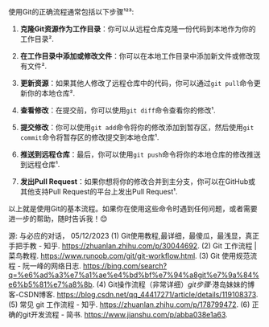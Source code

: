 使用Git的正确流程通常包括以下步骤¹²³:

1. **克隆Git资源作为工作目录**：你可以从远程仓库克隆一份代码到本地作为你的工作目录².

2. **在工作目录中添加或修改文件**：你可以在本地工作目录中添加新文件或修改现有文件².

3. **更新资源**：如果其他人修改了远程仓库中的代码，你可以通过`git pull`命令更新你的本地仓库².

4. **查看修改**：在提交前，你可以使用`git diff`命令查看你的修改¹.

5. **提交修改**：你可以使用`git add`命令将你的修改添加到暂存区，然后使用`git commit`命令将暂存区的修改提交到本地仓库¹.

6. **推送到远程仓库**：最后，你可以使用`git push`命令将你的本地仓库的修改推送到远程仓库¹.

7. **发出Pull Request**：如果你想将你的修改合并到主分支，你可以在GitHub或其他支持Pull Request的平台上发出Pull Request¹.

以上就是使用Git的基本流程。如果你在使用这些命令时遇到任何问题，或者需要进一步的帮助，随时告诉我！😊

源: 与必应的对话， 05/12/2023
(1) Git使用教程,最详细，最傻瓜，最浅显，真正手把手教 - 知乎. https://zhuanlan.zhihu.com/p/30044692.
(2) Git 工作流程 | 菜鸟教程. https://www.runoob.com/git/git-workflow.html.
(3) Git 使用规范流程 - 阮一峰的网络日志. https://bing.com/search?q=%e6%ad%a3%e7%a1%ae%e4%bd%bf%e7%94%a8git%e7%9a%84%e6%b5%81%e7%a8%8b.
(4) Git操作流程（非常详细）_git步骤_·港岛妹妹的博客-CSDN博客. https://blog.csdn.net/qq_44417271/article/details/119108373.
(5) 常见 git 工作流程 - 知乎. https://zhuanlan.zhihu.com/p/178799472.
(6) 正确的git开发流程 - 简书. https://www.jianshu.com/p/abba038e1a63.